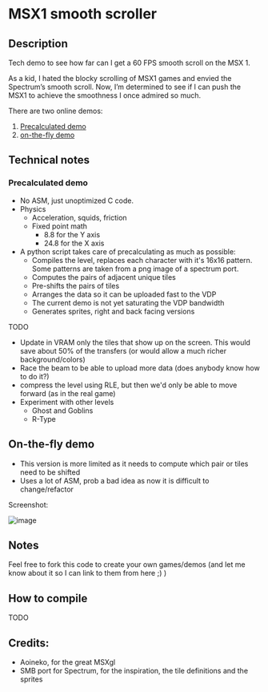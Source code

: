 # MSX1 smooth scroller

## Description

Tech demo to see how far can I get a 60 FPS smooth scroll on the MSX 1. 

As a kid, I hated the blocky scrolling of MSX1 games and envied the Spectrum’s smooth scroll. Now, I’m determined to see if I can push the MSX1 to achieve the smoothness I once admired so much.

There are two online demos:
1. [Precalculated demo](https://webmsx.org/?ROM=https://github.com/aguaviva/msx1_smooth_scroller/raw/refs/heads/main/precompiled/template.rom&MACHINE=MSX1A)
2. [on-the-fly demo](https://webmsx.org/?ROM=https://msxvillage.fr/upload/scroller_0f735.rom)

## Technical notes

### Precalculated demo

- No ASM, just unoptimized C code.
- Physics
  - Acceleration, squids, friction
  - Fixed point math
    - 8.8 for the Y axis
    - 24.8 for the X axis 
- A python script takes care of precalculating as much as possible:
  - Compiles the level, replaces each character with it's 16x16 pattern. Some patterns are taken from a png image of a spectrum port.
  - Computes the pairs of adjacent unique tiles
  - Pre-shifts the pairs of tiles 
  - Arranges the data so it can be uploaded fast to the VDP
  - The current demo is not yet saturating the VDP bandwidth
  - Generates sprites, right and back facing versions

TODO
- Update in VRAM only the tiles that show up on the screen. This would save about 50% of the transfers (or would allow a much richer background/colors)
- Race the beam to be able to upload more data (does anybody know how to do it?)
- compress the level using RLE, but then we'd only be able to move forward (as in the real game)
- Experiment with other levels
  - Ghost and Goblins 
  - R-Type
 
## On-the-fly demo

- This version is more limited as it needs to compute which pair or tiles need to be shifted
- Uses a lot of ASM, prob a bad idea as now it is difficult to change/refactor

Screenshot:

![image](https://user-images.githubusercontent.com/5200915/161431555-a4cd9210-c74f-4599-8297-bfc9144fef51.png)

## Notes

Feel free to fork this code to create your own games/demos (and let me know about it so I can link to them from here  ;) )

## How to compile

TODO

## Credits:
- Aoineko, for the great MSXgl
- SMB port for Spectrum, for the inspiration, the tile definitions and the sprites 

